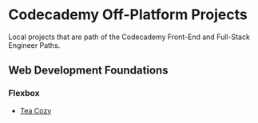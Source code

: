 # Codecademy Off-Platform Projects

Local projects that are path of the Codecademy Front-End and Full-Stack Engineer Paths.

## Web Development Foundations

### Flexbox

- [Tea Cozy](https://ntjnh.github.io/cc-projects)
